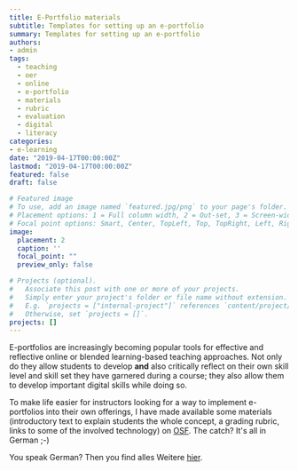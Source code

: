 ```yaml
---
title: E-Portfolio materials
subtitle: Templates for setting up an e-portfolio
summary: Templates for setting up an e-portfolio
authors:
- admin
tags:
  - teaching
  - oer
  - online
  - e-portfolio
  - materials
  - rubric
  - evaluation
  - digital
  - literacy
categories:
- e-learning
date: "2019-04-17T00:00:00Z"
lastmod: "2019-04-17T00:00:00Z"
featured: false
draft: false

# Featured image
# To use, add an image named `featured.jpg/png` to your page's folder.
# Placement options: 1 = Full column width, 2 = Out-set, 3 = Screen-width
# Focal point options: Smart, Center, TopLeft, Top, TopRight, Left, Right, BottomLeft, Bottom, BottomRight
image:
  placement: 2
  caption: ''
  focal_point: ""
  preview_only: false

# Projects (optional).
#   Associate this post with one or more of your projects.
#   Simply enter your project's folder or file name without extension.
#   E.g. `projects = ["internal-project"]` references `content/project/deep-learning/index.md`.
#   Otherwise, set `projects = []`.
projects: []
---
```

E-portfolios are increasingly becoming popular tools for effective and reflective online or blended learning-based teaching approaches. Not only do they allow students to develop **and** also critically reflect on their own skill level and skill set they have garnered during a course; they also allow them to develop important digital skills while doing so.

To make life easier for instructors looking for a way to implement e-portfolios into their own offerings, I have made available some materials (introductory text to explain students the whole concept, a grading rubric, links to some of the involved technology) on [OSF](https://osf.io/x6bn8/?view_only=4efa533d937c4fc88ea94a613182b2bc). The catch? It's all in German ;-)

You speak German? Then you find alles Weitere [hier](https://osf.io/x6bn8/?view_only=4efa533d937c4fc88ea94a613182b2bc).
